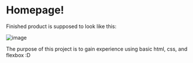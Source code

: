 # Homepage!

Finished product is supposed to look like this:

![image](https://github.com/user-attachments/assets/faf2c6ca-f41e-4a79-a67b-e15b14e581a8)


The purpose of this project is to gain experience using basic html, css, and flexbox :D
